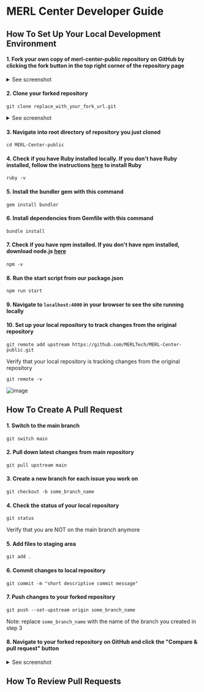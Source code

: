 # MERL Center Developer Guide

## How To Set Up Your Local Development Environment
#### 1. Fork your own copy of merl-center-public repository on GitHub by clicking the fork button in the top right corner of the repository page
   
<details><summary>See screenshot</summary>

![image](https://github.com/MERLTech/MERL-Center-public/assets/73561520/fb0ac86f-54fe-4cab-b19a-a2762d9ee703)

</details>

#### 2. Clone your forked repository
```
git clone replace_with_your_fork_url.git
```

<details><summary>See screenshot</summary>

![image](https://github.com/MERLTech/MERL-Center-public/assets/73561520/0dddd8a1-76eb-4f8f-9804-1ca47f66d2a2)
</details>

#### 3. Navigate into root directory of repository you just cloned
```
cd MERL-Center-public
```

#### 4. Check if you have Ruby installed locally. If you don't have Ruby installed, follow the instructions [here](https://www.ruby-lang.org/en/documentation/installation/) to install Ruby
```
ruby -v
```
#### 5. Install the bundler gem with this command
```
gem install bundler
```

#### 6. Install dependencies from Gemfile with this command
```
bundle install
```
#### 7. Check if you have npm installed. If you don't have npm installed, download node.js [here](https://nodejs.org/en/download/)
```
npm -v
```
#### 8. Run the start script from our package.json
```
npm run start
```
#### 9. Navigate to `localhost:4000` in your browser to see the site running locally 

#### 10. Set up your local repository to track changes from the original repository
```
git remote add upstream https://github.com/MERLTech/MERL-Center-public.git
```
Verify that your local repository is tracking changes from the original repository
```
git remote -v
```
![image](https://github.com/MERLTech/MERL-Center-public/assets/73561520/8f91b2d2-8c68-44af-8ae9-caf0ca2ee9cb)



## How To Create A Pull Request
#### 1. Switch to the main branch
```
git switch main
```
#### 2. Pull down latest changes from main repository
```
git pull upstream main
```

#### 3. Create a new branch for each issue you work on
```
git checkout -b some_branch_name
```

#### 4. Check the status of your local repository
```
git status
```
Verify that you are NOT on the main branch anymore
#### 5. Add files to staging area
```
git add .
```
#### 6. Commit changes to local repository
```
git commit -m "short descriptive commit message"
```
#### 7. Push changes to your forked repository
```
git push --set-upstream origin some_branch_name
```
Note: replace `some_branch_name` with the name of the branch you created in step 3

#### 8. Navigate to your forked repository on GitHub and click the "Compare & pull request" button

<details><summary>See screenshot</summary>

![image](https://github.com/MERLTech/MERL-Center-public/assets/73561520/4f467adc-a296-4e00-8f6e-09a3dffcc208)

</details>


## How To Review Pull Requests
